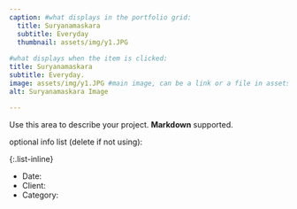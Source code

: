 ```yaml
---
caption: #what displays in the portfolio grid:
  title: Suryanamaskara
  subtitle: Everyday
  thumbnail: assets/img/y1.JPG
  
#what displays when the item is clicked:
title: Suryanamaskara
subtitle: Everyday.
image: assets/img/y1.JPG #main image, can be a link or a file in assets/img/portfolio
alt: Suryanamaskara Image

---
```

Use this area to describe your project. **Markdown** supported.

optional info list (delete if not using):

{:.list-inline} 
- Date: 
- Client: 
- Category: 


